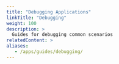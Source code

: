 ```yaml
---
title: "Debugging Applications"
linkTitle: "Debugging"
weight: 100
description: >
  Guides for debugging common scenarios
relatedContent: >
aliases:
   - /apps/guides/debugging/
---
```

